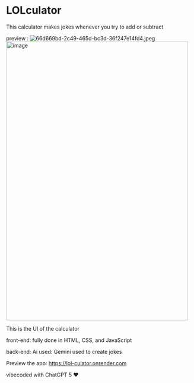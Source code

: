 # LOLculator
This calculator makes jokes whenever you try to add or subtract

preview :
<img src="blob:chrome-untrusted://media-app/62bc55f3-cd56-46eb-8dfc-87619e3608cb" alt="66d669bd-2c49-465d-bc3d-36f247e14fd4.jpeg"/><img width="490" height="750" alt="image" src="https://github.com/user-attachments/assets/5c8ff5b1-c15d-4750-9cdc-0c5e3242bb27" />

This is the UI of the calculator

front-end:
fully done in HTML, CSS, and JavaScript

back-end:
Ai used: Gemini used to create jokes

Preview the app: 
https://lol-culator.onrender.com

vibecoded with ChatGPT 5 ♥
